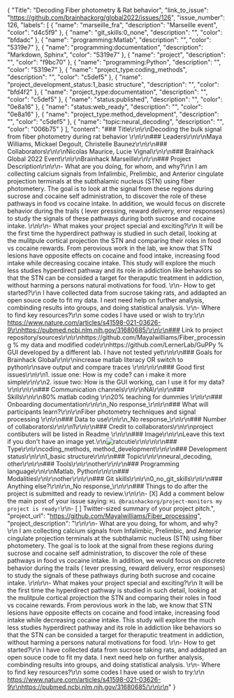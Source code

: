 {
  "Title": "Decoding Fiber photometry & Rat behavior",
  "link_to_issue": "https://github.com/brainhackorg/global2022/issues/126",
  "issue_number": 126,
  "labels": [
    {
      "name": "marseille_fra",
      "description": "Marseille event",
      "color": "d4c5f9"
    },
    {
      "name": "git_skills:0_none",
      "description": "",
      "color": "bfdadc"
    },
    {
      "name": "programming:Matlab",
      "description": "",
      "color": "5319e7"
    },
    {
      "name": "programming:documentation",
      "description": "Markdown, Sphinx",
      "color": "5319e7"
    },
    {
      "name": "project",
      "description": "",
      "color": "f9bc70"
    },
    {
      "name": "programming:Python",
      "description": "",
      "color": "5319e7"
    },
    {
      "name": "project_type:coding_methods",
      "description": "",
      "color": "c5def5"
    },
    {
      "name": "project_development_status:1_basic structure",
      "description": "",
      "color": "bfd4f2"
    },
    {
      "name": "project_type:documentation",
      "description": "",
      "color": "c5def5"
    },
    {
      "name": "status:published",
      "description": "",
      "color": "0e8a16"
    },
    {
      "name": "status:web_ready",
      "description": "",
      "color": "0e8a16"
    },
    {
      "name": "project_type:method_development",
      "description": "",
      "color": "c5def5"
    },
    {
      "name": "topic:neural_decoding",
      "description": "",
      "color": "006b75"
    }
  ],
  "content": "### Title\r\n\r\nDecoding the bulk signal from fiber photometry during rat behavior  \r\n\r\n### Leaders\r\n\r\nMaya Williams, Mickael Degoult, Christelle Baunez\r\n\r\n### Collaborators\r\n\r\nNicolas Maurice, Lucie Vignal\r\n\r\n### Brainhack Global 2022 Event\r\n\r\nBrainhack Marseille\r\n\r\n### Project Description\r\n\r\n- What are you doing, for whom, and why?\r\n   I am collecting calcium signals from Infalimbic, Prelimbic, and Anterior cingulate projection terminals at the subthalamic nucleus (STN) using fiber photometery. The goal is to look at the signal from these regions during sucrose and cocaine self administration, to discover the role of these pathways in food vs cocaine intake. In addition, we would focus on discrete behavior during the trails ( lever pressing, reward delivery, error responses) to study the signals of these pathways during both sucrose and cocaine intake. \r\n\r\n- What makes your project special and exciting?\r\n  It will be the first time the hyperdirect pathway is studied in such detail, looking at the mulitpule cortical projection the STN and comparing their roles in food vs cocaine rewards. From perovious work in the lab, we know that STN lesions have opposite effects on cocaine and food intake, increasing food intake while decreasing cocaine intake. This study will explore the much less studies hyperdirect pathway and its role in addiction like behaviors so that the STN can be consided a target for theraputic treatment in addiction, without harming a persons natural motivations for food. \r\n- How to get started?\r\n I have collected data from sucrose taking rats, and addapted an open souce code to fit my data. I next need help on further analysis, combinding results into groups, and doing statistical analysis. \r\n- Where to find key resources?\r\n some codes I have used or wish to try:\r\n https://www.nature.com/articles/s41598-021-03626-9\r\nhttps://pubmed.ncbi.nlm.nih.gov/31680685/\r\n\r\n### Link to project repository/sources\r\n\r\nhttps://github.com/MayaIwilliams/Fiber_processing % my data and modified code\r\nhttps://github.com/LernerLab/GuPPy % GUI developed by a different lab. I have not tested yet\r\n\r\n### Goals for Brainhack Global\r\n\r\nincrease matlab literacy OR switch to python\r\nsave output and compare traces \r\n\r\n\r\n### Good first issues\r\n\r\n1. issue one: How is my code? can i make it more simple\r\n\r\n2. issue two: How is the GUI working, can I use it for my data?\r\n\r\n\r\n### Communication channels\r\n\r\nNA\r\n\r\n### Skills\r\n\r\n80% matlab coding \r\n20% teaching for dummies \r\n\r\n### Onboarding documentation\r\n\r\n_No response_\r\n\r\n### What will participants learn?\r\n\r\nFiber photometry techniques and signal processing \r\n\r\n### Data to use\r\n\r\n_No response_\r\n\r\n### Number of collaborators\r\n\r\n1\r\n\r\n### Credit to collaborators\r\n\r\nproject contibuters will be listed in Readme \r\n\r\n### Image\r\n\r\nLeave this text if you don't have an image yet.\r\n![ratcutie](https://user-images.githubusercontent.com/118851397/204302380-158a4dcd-957f-4148-b29f-eacf030c2efa.jpg)\r\n\r\n\r\n### Type\r\n\r\ncoding_methods, method_development\r\n\r\n### Development status\r\n\r\n1_basic structure\r\n\r\n### Topic\r\n\r\nneural_decoding, other\r\n\r\n### Tools\r\n\r\nother\r\n\r\n### Programming language\r\n\r\nMatlab, Python\r\n\r\n### Modalities\r\n\r\nother\r\n\r\n### Git skills\r\n\r\n0_no_git_skills\r\n\r\n### Anything else?\r\n\r\n_No response_\r\n\r\n### Things to do after the project is submitted and ready to review.\r\n\r\n- [X] Add a comment below the main post of your issue saying: `Hi @brainhackorg/project-monitors my project is ready!`\r\n- [ ] Twitter-sized summary of your project pitch.",
  "project_url": "https://github.com/MayaIwilliams/Fiber_processing",
  "project_description": "\r\n\r\n- What are you doing, for whom, and why?\r\n   I am collecting calcium signals from Infalimbic, Prelimbic, and Anterior cingulate projection terminals at the subthalamic nucleus (STN) using fiber photometery. The goal is to look at the signal from these regions during sucrose and cocaine self administration, to discover the role of these pathways in food vs cocaine intake. In addition, we would focus on discrete behavior during the trails ( lever pressing, reward delivery, error responses) to study the signals of these pathways during both sucrose and cocaine intake. \r\n\r\n- What makes your project special and exciting?\r\n  It will be the first time the hyperdirect pathway is studied in such detail, looking at the mulitpule cortical projection the STN and comparing their roles in food vs cocaine rewards. From perovious work in the lab, we know that STN lesions have opposite effects on cocaine and food intake, increasing food intake while decreasing cocaine intake. This study will explore the much less studies hyperdirect pathway and its role in addiction like behaviors so that the STN can be consided a target for theraputic treatment in addiction, without harming a persons natural motivations for food. \r\n- How to get started?\r\n I have collected data from sucrose taking rats, and addapted an open souce code to fit my data. I next need help on further analysis, combinding results into groups, and doing statistical analysis. \r\n- Where to find key resources?\r\n some codes I have used or wish to try:\r\n https://www.nature.com/articles/s41598-021-03626-9\r\nhttps://pubmed.ncbi.nlm.nih.gov/31680685/\r\n\r\n"
}